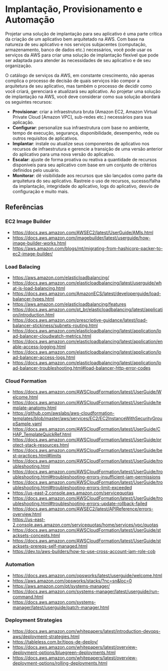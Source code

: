 # Implantação, Provisionamento e Automação

Projetar uma solução de implantação para seu aplicativo é uma parte crítica da criação de um aplicativo bem arquitetado na AWS. Com base na natureza de seu aplicativo e nos serviços subjacentes (computação, armazenamento, banco de dados etc.) necessários, você pode usar os serviços da AWS para criar uma solução de implantação flexível que pode ser adaptada para atender às necessidades de seu aplicativo e de seu organização.

O catálogo de serviços da AWS, em constante crescimento, não apenas complica o processo de decisão de quais serviços irão compor a arquitetura de seu aplicativo, mas também o processo de decidir como você criará, gerenciará e atualizará seu aplicativo. Ao projetar uma solução de implantação na AWS, você deve considerar como sua solução abordará os seguintes recursos:

- **Provisionar**: criar a infraestrutura bruta (Amazon EC2, Amazon Virtual Private Cloud [Amazon VPC], sub-redes etc.) necessários para sua aplicação.
- **Configurar**: personalize sua infraestrutura com base no ambiente, tempo de execução, segurança, disponibilidade, desempenho, rede ou outros requisitos de aplicativos.
- **Implantar**: instale ou atualize seus componentes de aplicativo nos recursos de infraestrutura e gerencie a transição de uma versão anterior do aplicativo para uma nova versão do aplicativo.
- **Escalar**: ajuste de forma proativa ou reativa a quantidade de recursos disponíveis para seu aplicativo com base em um conjunto de critérios definidos pelo usuário.
- **Monitorar**: dê visibilidade aos recursos que são lançados como parte da arquitetura do seu aplicativo. Rastreie o uso de recursos, sucesso/falha da implantação, integridade do aplicativo, logs do aplicativo, desvio de configuração e muito mais.

## Referências

### EC2 Image Builder

- https://docs.aws.amazon.com/AWSEC2/latest/UserGuide/AMIs.html
- https://docs.aws.amazon.com/imagebuilder/latest/userguide/how-image-builder-works.html
- https://aws.amazon.com/blogs/mt/migrating-from-hashicorp-packer-to-ec2-image-builder/

### Load Balacing

- https://aws.amazon.com/elasticloadbalancing/
- https://docs.aws.amazon.com/elasticloadbalancing/latest/userguide/what-is-load-balancing.html 
- https://docs.aws.amazon.com/AmazonECS/latest/developerguide/load-balancer-types.html
- https://aws.amazon.com/elasticloadbalancing/features
- https://docs.aws.amazon.com/pt_br/elasticloadbalancing/latest/application/introduction.html
- https://docs.aws.amazon.com/prescriptive-guidance/latest/load-balancer-stickiness/subnets-routing.html
- https://docs.aws.amazon.com/elasticloadbalancing/latest/application/load-balancer-cloudwatch-metrics.html
- https://docs.aws.amazon.com/elasticloadbalancing/latest/application/enable-access-logging.html
- https://docs.aws.amazon.com/elasticloadbalancing/latest/application/load-balancer-access-logs.html
- https://docs.aws.amazon.com/elasticloadbalancing/latest/application/load-balancer-troubleshooting.html#load-balancer-http-error-codes

### Cloud Formation

- https://docs.aws.amazon.com/AWSCloudFormation/latest/UserGuide/Welcome.html
- https://docs.aws.amazon.com/AWSCloudFormation/latest/UserGuide/template-anatomy.html
- https://github.com/awslabs/aws-cloudformation-templates/blob/master/aws/services/EC2/EC2InstanceWithSecurityGroupSample.yaml
- https://docs.aws.amazon.com/AWSCloudFormation/latest/UserGuide/CHAP_TemplateQuickRef.html
- https://docs.aws.amazon.com/AWSCloudFormation/latest/UserGuide/protect-stack-resources.html
- https://docs.aws.amazon.com/AWSCloudFormation/latest/UserGuide/best-practices.html#limits
- https://docs.aws.amazon.com/AWSCloudFormation/latest/UserGuide/troubleshooting.html
- https://docs.aws.amazon.com/AWSCloudFormation/latest/UserGuide/troubleshooting.html#troubleshooting-errors-insufficient-iam-permissions
- https://docs.aws.amazon.com/AWSCloudFormation/latest/UserGuide/troubleshooting.html#troubleshooting-errors-limit-exceeded
- https://us-east-2.console.aws.amazon.com/servicequotas
- https://docs.aws.amazon.com/AWSCloudFormation/latest/UserGuide/troubleshooting.html#troubleshooting-errors-update-rollback-failed
- https://docs.aws.amazon.com/AWSEC2/latest/APIReference/errors-overview.html
- https://us-east-2.console.aws.amazon.com/servicequotas/home/services/vpc/quotas
- https://docs.aws.amazon.com/AWSCloudFormation/latest/UserGuide/stacksets-concepts.html
- https://docs.aws.amazon.com/AWSCloudFormation/latest/UserGuide/stacksets-prereqs-self-managed.html
- https://dev.to/aws-builders/how-to-use-cross-account-iam-role-cob

### Automation

- https://docs.aws.amazon.com/opsworks/latest/userguide/welcome.html
- https://aws.amazon.com/opsworks/stacks/?nc=sn&loc=0
- https://aws.amazon.com/pt/systems-manager/
- https://docs.aws.amazon.com/systems-manager/latest/userguide/run-command.html
- https://docs.aws.amazon.com/systems-manager/latest/userguide/patch-manager.html

### Deployment Strategies

- https://docs.aws.amazon.com/whitepapers/latest/introduction-devops-aws/deployment-strategies.html
- https://tableless.com.br/tipos-de-deploy/
- https://docs.aws.amazon.com/whitepapers/latest/overview-deployment-options/bluegreen-deployments.html
- https://docs.aws.amazon.com/whitepapers/latest/overview-deployment-options/rolling-deployments.html 